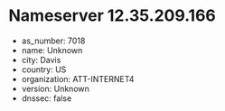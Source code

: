 # Nameserver 12.35.209.166

* as_number: 7018
* name: Unknown
* city: Davis
* country: US
* organization: ATT-INTERNET4
* version: Unknown
* dnssec: false
